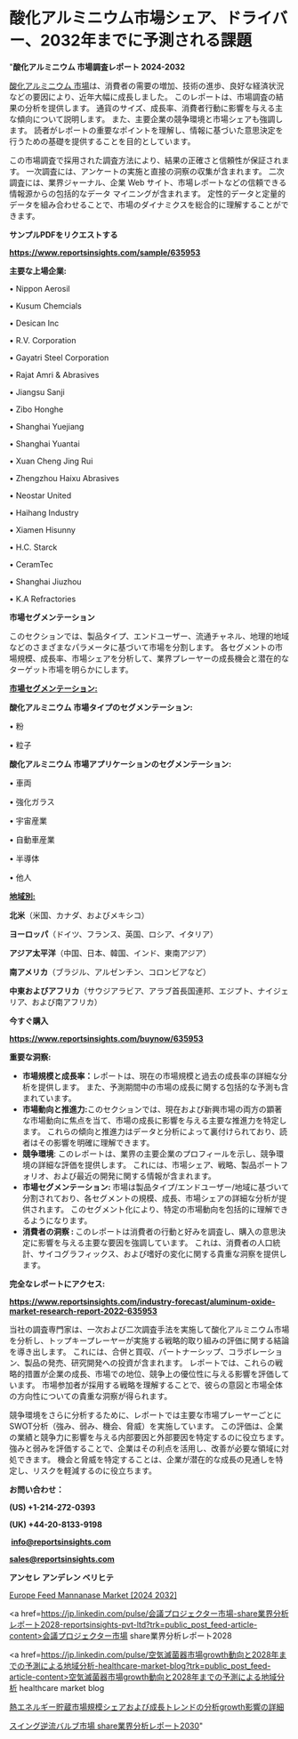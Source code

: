 # 酸化アルミニウム市場シェア、ドライバー、2032年までに予測される課題

"<strong>酸化アルミニウム 市場調査レポート 2024-2032</strong>

<a href=https://www.reportsinsights.com/sample/635953>酸化アルミニウム 市場</a>は、消費者の需要の増加、技術の進歩、良好な経済状況などの要因により、近年大幅に成長しました。 このレポートは、市場調査の結果の分析を提供します。 通貨のサイズ、成長率、消費者行動に影響を与える主な傾向について説明します。 また、主要企業の競争環境と市場シェアも強調します。 読者がレポートの重要なポイントを理解し、情報に基づいた意思決定を行うための基礎を提供することを目的としています。

この市場調査で採用された調査方法により、結果の正確さと信頼性が保証されます。 一次調査には、アンケートの実施と直接の洞察の収集が含まれます。 二次調査には、業界ジャーナル、企業 Web サイト、市場レポートなどの信頼できる情報源からの包括的なデータ マイニングが含まれます。 定性的データと定量的データを組み合わせることで、市場のダイナミクスを総合的に理解することができます。

<strong><b>サンプルPDFをリクエストする</b></strong>

<a href=https://www.reportsinsights.com/sample/635953><strong><u>https://www.reportsinsights.com/sample/635953</u></strong></a>

<strong>主要な上場企業:</strong>

• Nippon Aerosil

• Kusum Chemcials

• Desican Inc

• R.V. Corporation

• Gayatri Steel Corporation

• Rajat Amri & Abrasives

• Jiangsu Sanji

• Zibo Honghe

• Shanghai Yuejiang

• Shanghai Yuantai

• Xuan Cheng Jing Rui

• Zhengzhou Haixu Abrasives

• Neostar United

• Haihang Industry

• Xiamen Hisunny

• H.C. Starck

• CeramTec

• Shanghai Jiuzhou

• K.A Refractories

<strong>市場セグメンテーション</strong>

このセクションでは、製品タイプ、エンドユーザー、流通チャネル、地理的地域などのさまざまなパラメータに基づいて市場を分割します。 各セグメントの市場規模、成長率、市場シェアを分析して、業界プレーヤーの成長機会と潜在的なターゲット市場を明らかにします。

<strong><u>市場セグメンテーション</u></strong><strong><u>:</u></strong>

<strong>酸化アルミニウム 市場タイプのセグメンテーション:</strong>

• 粉

• 粒子

<strong>酸化アルミニウム 市場アプリケーションのセグメンテーション:</strong>

• 車両

• 強化ガラス

• 宇宙産業

• 自動車産業

• 半導体

• 他人

<strong><u>地域別</u></strong><strong><u>:</u></strong>

<strong>北米</strong>（米国、カナダ、およびメキシコ）

<strong>ヨーロッパ</strong>（ドイツ、フランス、英国、ロシア、イタリア）

<strong>アジア太平洋</strong>（中国、日本、韓国、インド、東南アジア）

<strong>南アメリカ</strong>（ブラジル、アルゼンチン、コロンビアなど）

<strong>中東およびアフリカ</strong>（サウジアラビア、アラブ首長国連邦、エジプト、ナイジェリア、および南アフリカ）

<strong>今すぐ購入</strong>

<a href=https://www.reportsinsights.com/buynow/635953><strong><u>https://www.reportsinsights.com/buynow/635953</u></strong></a>

<strong>重要な洞察:</strong>
<ul>
  <li><strong>市場規模と成長率：</strong>レポートは、現在の市場規模と過去の成長率の詳細な分析を提供します。 また、予測期間中の市場の成長に関する包括的な予測も含まれています。</li>
  <li><strong>市場動向と推進力:</strong>このセクションでは、現在および新興市場の両方の顕著な市場動向に焦点を当て、市場の成長に影響を与える主要な推進力を特定します。 これらの傾向と推進力はデータと分析によって裏付けられており、読者はその影響を明確に理解できます。</li>
  <li><strong>競争環境</strong>: このレポートは、業界の主要企業のプロフィールを示し、競争環境の詳細な評価を提供します。 これには、市場シェア、戦略、製品ポートフォリオ、および最近の開発に関する情報が含まれます。</li>
  <li><strong>市場セグメンテーション: </strong>市場は製品タイプ/エンドユーザー/地域に基づいて分割されており、各セグメントの規模、成長、市場シェアの詳細な分析が提供されます。 このセグメント化により、特定の市場動向を包括的に理解できるようになります。</li>
  <li><strong>消費者の洞察 : </strong>このレポートは消費者の行動と好みを調査し、購入の意思決定に影響を与える主要な要因を強調しています。 これは、消費者の人口統計、サイコグラフィックス、および嗜好の変化に関する貴重な洞察を提供します。</li>
</ul>
<strong>完全なレポートにアクセス:</strong>

<a href=https://www.reportsinsights.com/industry-forecast/aluminum-oxide-market-research-report-2022-635953><strong><u><b>https://www.reportsinsights.com/industry-forecast/aluminum-oxide-market-research-report-2022-635953</b></u></strong></a>

当社の調査専門家は、一次および二次調査手法を実施して酸化アルミニウム市場を分析し、トップキープレーヤーが実施する戦略的取り組みの評価に関する結論を導き出します。 これには、合併と買収、パートナーシップ、コラボレーション、製品の発売、研究開発への投資が含まれます。 レポートでは、これらの戦略的措置が企業の成長、市場での地位、競争上の優位性に与える影響を評価しています。 市場参加者が採用する戦略を理解することで、彼らの意図と市場全体の方向性についての貴重な洞察が得られます。

競争環境をさらに分析するために、レポートでは主要な市場プレーヤーごとにSWOT分析（強み、弱み、機会、脅威）を実施しています。 この評価は、企業の業績と競争力に影響を与える内部要因と外部要因を特定するのに役立ちます。 強みと弱みを評価することで、企業はその利点を活用し、改善が必要な領域に対処できます。 機会と脅威を特定することは、企業が潜在的な成長の見通しを特定し、リスクを軽減するのに役立ちます。

<strong>お問い合わせ：</strong>

<strong>(US) +1-214-272-0393</strong>

<strong>(UK) +44-20-8133-9198</strong>

<strong> </strong><a href=info@reportsinsights.com><strong><u>info@reportsinsights.com</u></strong></a>

<a href=sales@reportsinsights.com><strong><u>sales@reportsinsights.com</u></strong></a>

<strong>アンセレ アンデレン ベリヒテ</strong>

<a href=https://www.linkedin.com/pulse/europe-feed-mannanase-market-cagr-key-insights-covered-qfhdf/>Europe Feed Mannanase Market [2024 2032]</a>

<a href=https://jp.linkedin.com/pulse/会議プロジェクター市場-share業界分析レポート2028-reportsinsights-pvt-ltd?trk=public_post_feed-article-content>会議プロジェクター市場 share業界分析レポート2028</a>

<a href=https://jp.linkedin.com/pulse/空気滅菌器市場growth動向と2028年までの予測による地域分析-healthcare-market-blog?trk=public_post_feed-article-content>空気滅菌器市場growth動向と2028年までの予測による地域分析 healthcare market blog</a>

<a href=https://www.linkedin.com/pulse/熱エネルギー貯蔵市場規模シェアおよび成長トレンドの分析growth影響の詳細-community-market-research/>熱エネルギー貯蔵市場規模シェアおよび成長トレンドの分析growth影響の詳細</a>

<a href=https://www.linkedin.com/pulse/スイング逆流バルブ市場-share業界分析レポート2030-reports-insights-expert-jiv0f/>スイング逆流バルブ市場 share業界分析レポート2030</a>"
